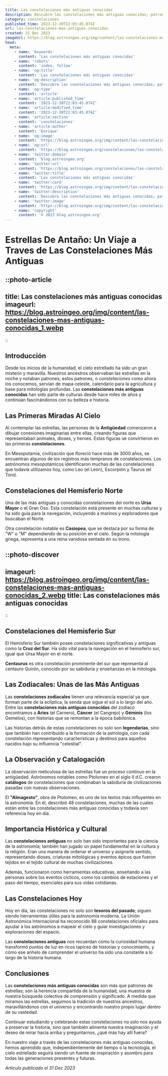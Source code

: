 ```yaml
---
title: Las constelaciones más antiguas conocidas
description: Descubre las constelaciones más antiguas conocidas; patrones celestiales llenos de historias y misterios milenarios que adornan nuestro cielo nocturno.
category: constelaciones
published_time: 2023-12-30T22:03:45.074Z
url: las-constelaciones-mas-antiguas-conocidas
created: 31 Dec 2023
imageUrl: https://blog.astroingeo.org/img/content/las-constelaciones-mas-antiguas-conocidas_1.webp
head:
  meta:
    - name: 'keywords'
      content: 'Las constelaciones más antiguas conocidas'
    - name: 'robots'
      content: 'index, follow'
    - name: 'og:title'
      content: 'Las constelaciones más antiguas conocidas'
    - name: 'og:description'
      content: 'Descubre las constelaciones más antiguas conocidas; patrones celestiales llenos de historias y misterios milenarios que adornan nuestro cielo nocturno.'
    - name: 'og:type'
      content: 'article'
    - name: 'article:published_time'
      content: '2023-12-30T22:03:45.074Z'
    - name: 'article:modified_time'
      content: '2023-12-30T22:03:45.074Z'
    - name: 'article:section'
      content: 'constelaciones'
    - name: 'article:author'
      content: 'Enrique'
    - name: 'og:image'
      content: 'https://blog.astroingeo.org/img/content/las-constelaciones-mas-antiguas-conocidas_1.webp'
    - name: 'og:url'
      content: 'https://blog.astroingeo.org/constelaciones/las-constelaciones-mas-antiguas-conocidas'
    - name: 'twitter:domain'
      content: 'blog.astroingeo.org'
    - name: 'twitter:url'
      content: 'https://blog.astroingeo.org/constelaciones/las-constelaciones-mas-antiguas-conocidas'
    - name: 'twitter:title'
      content: 'Las constelaciones más antiguas conocidas'
    - name: 'twitter:card'
      content: 'https://blog.astroingeo.org/img/content/las-constelaciones-mas-antiguas-conocidas_1.webp'
    - name: 'twitter:description'
      content: 'Descubre las constelaciones más antiguas conocidas; patrones celestiales llenos de historias y misterios milenarios que adornan nuestro cielo nocturno.'
    - name: 'twitter:image'
      content: 'https://blog.astroingeo.org/img/content/las-constelaciones-mas-antiguas-conocidas_1.webp'
    - name: 'copyright'
      content: '© 2023 blog.astroingeo.org'
---
```

# Estrellas De Antaño: Un Viaje a Traves de Las Constelaciones Más Antiguas

::photo-article
---
title: Las constelaciones más antiguas conocidas
imageurl: https://blog.astroingeo.org/img/content/las-constelaciones-mas-antiguas-conocidas_1.webp
---
::

## Introducción

Desde los inicios de la humanidad, el cielo estrellado ha sido un gran misterio y maravilla. Nuestros ancestros observaban las estrellas en la noche y notaban patrones; estos patrones, o *constelaciones* como ahora los conocemos, servían de mapa celeste, calendario para la agricultura y base para mitologías profundas. Las **constelaciones más antiguas conocidas** han sido parte de culturas desde hace miles de años y continúan fascinándonos con su belleza e historia.

## Las Primeras Miradas Al Cielo

Al contemplar las estrellas, las personas de la **Antigüedad** comenzaron a dibujar conexiones imaginarias entre ellas, creando figuras que representaban animales, dioses, y heroes. Estas figuras se convirtieron en las primeras **constelaciones**.

En Mesopotamia, civilización que floreció hace más de 3000 años, se encuentran algunos de los registros más tempranos de constelaciones. Los astrónomos mesopotámicos identificaron muchas de las constelaciones que todavía utilizamos hoy, como Leo (el León), Escorpión y Taurus (el Toro).

## Constelaciones del Hemisferio Norte

Una de las más antiguas y conocidas constelaciones del norte es **Ursa Mayor** o el Gran Oso. Esta constelación está presente en muchas culturas y ha sido guía para la navegación, incluyendo a marinos y exploradores que buscaban el Norte.

Otra constelación notable es **Casiopea**, que se destaca por su forma de "W" o "M" dependiendo de su posición en el cielo. Según la mitología griega, representa a una reina vanidosa sentada en su trono.


::photo-discover
---
imageurl: https://blog.astroingeo.org/img/content/las-constelaciones-mas-antiguas-conocidas_2.webp
title: Las constelaciones más antiguas conocidas
---
::

## Constelaciones del Hemisferio Sur

El Hemisferio Sur también posee constelaciones significativas y antiguas como la **Cruz del Sur**. Ha sido vital para la navegación en el hemisferio sur, igual que Ursa Mayor en el norte.

**Centaurus** es otra constelación prominente del sur que representa al centauro Quirón, conocido por su sabiduría y enseñanzas en la mitología.

## Las Zodiacales: Unas de las Más Antiguas

Las **constelaciones zodiacales** tienen una relevancia especial ya que forman parte de la eclíptica, la senda que sigue el sol a lo largo del año. Entre las **constelaciones más antiguas conocidas** del zodiaco encontramos a **Aries** (el Carnero), **Cáncer** (el Cangrejo) y **Géminis** (los Gemelos), con historias que se remontan a la época babilónica.

Las historias detrás de estas constelaciones no solo son **legendarias**, sino que también han contribuido a la formación de la astrología, con cada constelación representando características y destinos para aquellos nacidos bajo su influencia "celestial".

## La Observación y Catalogación

La observación meticulosa de las estrellas fue un proceso continuo en la antigüedad. Astrónomos notables como Ptolomeo en el siglo II d.C. crearon **catálogos** de constelaciones que combinaban la sabiduría de civilizaciones pasadas con nuevas observaciones.

El **"Almagesto"**, obra de Ptolomeo, es uno de los textos más influyentes en la astronomía. En él, describió 48 constelaciones, muchas de las cuales están entre las constelaciones más antiguas conocidas y todavía son referencia hoy en día.

## Importancia Histórica y Cultural

Las **constelaciones antiguas** no solo han sido importantes para la ciencia de la astronomía; también han jugado un papel fundamental en la cultura y la religión. Eran una manera de ordenar el universo y asignarle sentido, representando dioses, criaturas mitológicas y eventos épicos que fueron tejidos en el tejido cultural de muchas civilizaciones.

Además, funcionaron como herramientas educativas, enseñando a las personas sobre los eventos cíclicos, como los cambios de estaciones y el paso del tiempo, esenciales para sus vidas cotidianas.

## Las Constelaciones Hoy

Hoy en día, las constelaciones no solo son **tesoros del pasado**; siguen siendo herramientas útiles para la astronomía moderna. La Unión Astronómica Internacional ha reconocido 88 constelaciones oficiales para ayudar a los astrónomos a mapear el cielo y guiar investigaciones y exploraciones del espacio.

Las **constelaciones antiguas** nos recuerdan cómo la curiosidad humana transformó puntos de luz en ricos tapices de historias y conocimiento, y cómo ese anhelo de comprender el universo ha sido una constante a lo largo de la historia humana.

## Conclusiones

Las **constelaciones más antiguas conocidas** son más que patrones de estrellas; son la herencia compartida de la humanidad, una muestra de nuestra búsqueda colectiva de comprensión y significado. A medida que miramos las estrellas, seguimos la tradición de nuestros ancestros, maravillándonos con el universo y encontrando nuestro propio lugar dentro de su vastedad.

Continuar estudiando y celebrando estas constelaciones no solo nos ayuda a preservar la historia, sino que también alimenta nuestra imaginación y el deseo de mirar hacia arriba y preguntarnos, ¿qué más hay allí fuera? 

En nuestro viaje a través de las constelaciones más antiguas conocidas, hemos aprendido que, independientemente del tiempo o la tecnología, el cielo estrellado seguirá siendo un fuente de inspiración y asombro para todas las generaciones presentes y futuras.

_Artículo publicado el 31 Dec 2023_